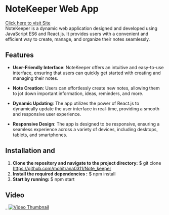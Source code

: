 # NoteKeeper Web App
[Click here to visit Site](https://note-keeper.onrender.com)  <br>
NoteKeeper is a dynamic web application designed and developed using JavaScript ES6 and React.js. It provides users with a convenient and efficient way to create, manage, and organize their notes seamlessly.

## Features

- **User-Friendly Interface**: NoteKeeper offers an intuitive and easy-to-use interface, ensuring that users can quickly get started with creating and managing their notes.

- **Note Creation**: Users can effortlessly create new notes, allowing them to jot down important information, ideas, reminders, and more.

- **Dynamic Updating**: The app utilizes the power of React.js to dynamically update the user interface in real-time, providing a smooth and responsive user experience.

- **Responsive Design**: The app is designed to be responsive, ensuring a seamless experience across a variety of devices, including desktops, tablets, and smartphones.

## Installation and 


1. **Clone the repository and navigate to the project directory:**
   $ git clone https://github.com/mohitrana0311/Note_keeper
3. **Install the required dependencies :**
   $ npm install
4. **Start by running:** 
   $ npm start

## Video
_
[![Video Thumbnail](https://res.cloudinary.com/dzjjgan1n/image/upload/v1693033483/Screenshot_316_okm3vu.png)](https://res.cloudinary.com/dzjjgan1n/video/upload/v1693033503/keeper_wqwwta.mp4)


